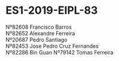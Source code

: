 # ES1-2019-EIPL-83

Nº82608 Francisco Barros  
Nº82652 Alexandre Ferreira  
Nº20687 Pedro Santiago  
Nº82453 Jose Pedro Cruz Fernandes  
Nº82286 Bin Guan 
Nº79142 Tomas Ferreira  
